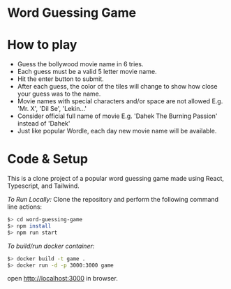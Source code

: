 # Word Guessing Game

# How to play
- Guess the bollywood movie name in 6 tries. 
- Each guess must be a valid 5 letter movie name. 
- Hit the enter button to submit.
- After each guess, the color of the tiles will change to show how close your guess was to the name.
- Movie names with special characters and/or space are not allowed E.g. 'Mr. X', 'Dil Se', 'Lekin...'
- Consider official full name of movie E.g. 'Dahek The Burning Passion' instead of 'Dahek'
- Just like popular Wordle, each day new movie name will be available.

# Code & Setup
This is a clone project of a popular word guessing game made using React, Typescript, and Tailwind.

_To Run Locally:_
Clone the repository and perform the following command line actions:

```bash
$> cd word-guessing-game
$> npm install
$> npm run start
```

_To build/run docker container:_

```bash
$> docker build -t game .
$> docker run -d -p 3000:3000 game
```

open [http://localhost:3000](http://localhost:3000) in browser.


